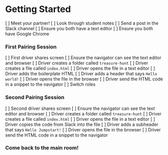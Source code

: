 # Getting Started

[ ] Meet your partner!
[ ] Look through student notes
[ ] Send a post in the Slack channel
[ ] Ensure you both have a text editor
[ ] Ensure you both have Google Chrome

### First Pairing Session

[ ] First driver shares screen
[ ] Ensure the navigator can see the text editor and browser
[ ] Driver creates a folder called `treasure-hunt`
[ ] Driver creates a file called `index.html`
[ ] Driver opens the file in a text editor
[ ] Driver adds the boilerplate HTML
[ ] Driver adds a header that says `Hello world!`
[ ] Driver opens the file in the browser
[ ] Driver send the HTML code in a snippet to the navigator
[ ] Switch roles

### Second Pairing Session

[ ] Second driver shares screen
[ ] Ensure the navigator can see the text editor and browser
[ ] Driver creates a folder called `treasure-hunt`
[ ] Driver creates a file called `index.html`
[ ] Driver opens the file in a text editor
[ ] Driver copies the code from Slack into the file
[ ] Driver adds a subheader that says `Hello Jumpstart!`
[ ] Driver opens the file in the browser
[ ] Driver send the HTML code in a snippet to the navigator

### Come back to the main room!
